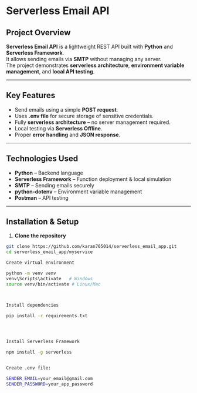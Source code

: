 # Serverless Email API

## Project Overview
**Serverless Email API** is a lightweight REST API built with **Python** and **Serverless Framework**.  
It allows sending emails via **SMTP** without managing any server.  
The project demonstrates **serverless architecture**, **environment variable management**, and **local API testing**.

---

## Key Features
- Send emails using a simple **POST request**.
- Uses **.env file** for secure storage of sensitive credentials.
- Fully **serverless architecture** – no server management required.
- Local testing via **Serverless Offline**.
- Proper **error handling** and **JSON response**.

---

## Technologies Used
- **Python** – Backend language  
- **Serverless Framework** – Function deployment & local simulation  
- **SMTP** – Sending emails securely  
- **python-dotenv** – Environment variable management  
- **Postman** – API testing  

---

## Installation & Setup

1. **Clone the repository**
```bash
git clone https://github.com/karan705014/serverless_email_app.git
cd serverless_email_app/myservice

Create virtual environment 

python -m venv venv
venv\Scripts\activate   # Windows
source venv/bin/activate # Linux/Mac



Install dependencies

pip install -r requirements.txt




Install Serverless Framework

npm install -g serverless


Create .env file:

SENDER_EMAIL=your_email@gmail.com
SENDER_PASSWORD=your_app_password
